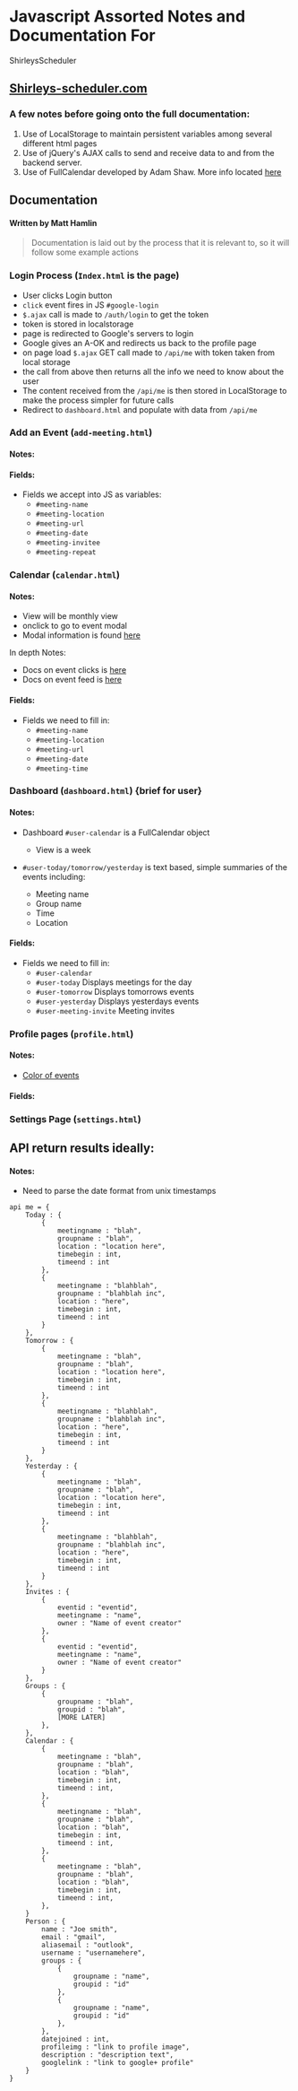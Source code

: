 # Javascript Assorted Notes and Documentation For
ShirleysScheduler

[Shirleys-scheduler.com](https://shirleys-scheduler.com)
-----------------

### A few notes before going onto the full documentation:
1. Use of LocalStorage to maintain persistent variables among several different html pages
2. Use of jQuery's AJAX calls to send and receive data to and from the backend server.
3. Use of FullCalendar developed by Adam Shaw. More info located [here](http://arshaw.com/fullcalendar/)

## Documentation
#### Written by Matt Hamlin

> Documentation is laid out by the process that it is relevant to, so it will follow some example actions

### Login Process (`Index.html` is the page)

* User clicks Login button
* `click` event fires in JS `#google-login`
* `$.ajax` call is made to `/auth/login` to get the token
* token is stored in localstorage
* page is redirected to Google's servers to login
* Google gives an A-OK and redirects us back to the profile page
* on page load `$.ajax` GET call made to `/api/me` with token taken from local storage
* the call from above then returns all the info we need to know about the user 
* The content received from the `/api/me` is then stored in LocalStorage to make the process simpler for future calls
* Redirect to `dashboard.html` and populate with data from `/api/me`



### Add an Event (`add-meeting.html`)

#### Notes:


#### Fields:

* Fields we accept into JS as variables:
    * `#meeting-name`
    * `#meeting-location`
    * `#meeting-url`
    * `#meeting-date`
    * `#meeting-invitee`
    * `#meeting-repeat`

### Calendar (`calendar.html`)

#### Notes: 
* View will be monthly view
* onclick to go to event modal
* Modal information is found [here](http://getbootstrap.com/javascript/#modals)

In depth Notes:
* Docs on event clicks is [here](http://arshaw.com/fullcalendar/docs/mouse/eventClick/)
* Docs on event feed is [here](http://arshaw.com/fullcalendar/docs/event_data/events_array/)

#### Fields:
* Fields we need to fill in:
    * `#meeting-name`
    * `#meeting-location`
    * `#meeting-url`
    * `#meeting-date`
    * `#meeting-time`

### Dashboard (`dashboard.html`) {brief for user}

#### Notes:

* Dashboard `#user-calendar` is a FullCalendar object
    * View is a week

* `#user-today/tomorrow/yesterday` is text based, simple summaries of the events including:
    * Meeting name
    * Group name
    * Time
    * Location


#### Fields:

* Fields we need to fill in:
    * `#user-calendar` 
    * `#user-today` Displays meetings for the day
    * `#user-tomorrow` Displays tomorrows events
    * `#user-yesterday` Displays yesterdays events
    * `#user-meeting-invite` Meeting invites


### Profile pages (`profile.html`)

#### Notes:
* [Color of events](http://arshaw.com/fullcalendar/docs/event_data/Event_Source_Object/#options)

#### Fields:

### Settings Page (`settings.html`)



## API return results ideally:

#### Notes:
* Need to parse the date format from unix timestamps

```
api me = {
    Today : {
        {
            meetingname : "blah",
            groupname : "blah",
            location : "location here",
            timebegin : int,
            timeend : int
        },
        {    
            meetingname : "blahblah",
            groupname : "blahblah inc",
            location : "here",
            timebegin : int,
            timeend : int
        }
    },
    Tomorrow : {
        {
            meetingname : "blah",
            groupname : "blah",
            location : "location here",
            timebegin : int,
            timeend : int
        },
        {    
            meetingname : "blahblah",
            groupname : "blahblah inc",
            location : "here",
            timebegin : int,
            timeend : int
        }
    },
    Yesterday : {
        {
            meetingname : "blah",
            groupname : "blah",
            location : "location here",
            timebegin : int,
            timeend : int
        },
        {    
            meetingname : "blahblah",
            groupname : "blahblah inc",
            location : "here",
            timebegin : int,
            timeend : int
        }
    },
    Invites : {
        {
            eventid : "eventid",
            meetingname : "name",
            owner : "Name of event creator"
        },
        {
            eventid : "eventid",
            meetingname : "name",
            owner : "Name of event creator"
        }
    },
    Groups : {
        { 
            groupname : "blah",
            groupid : "blah",
            [MORE LATER]
        },
    },
    Calendar : {
        {
            meetingname : "blah",
            groupname : "blah",
            location : "blah",
            timebegin : int,
            timeend : int,
        },
        {
            meetingname : "blah",
            groupname : "blah",
            location : "blah",
            timebegin : int,
            timeend : int,
        },
        {
            meetingname : "blah",
            groupname : "blah",
            location : "blah",
            timebegin : int,
            timeend : int,
        },
    }
    Person : {
        name : "Joe smith",
        email : "gmail",
        aliasemail : "outlook",
        username : "usernamehere",
        groups : {
            {
                groupname : "name",
                groupid : "id"
            },
            {
                groupname : "name",
                groupid : "id"
            },
        },
        datejoined : int,
        profileimg : "link to profile image",
        description : "description text",
        googlelink : "link to google+ profile"
    }
}
```
